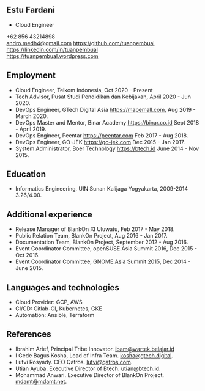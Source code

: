 ## Estu Fardani

- Cloud Engineer

+62 856 43214898  
andro.medh4@gmail.com
https://github.com/tuanpembual  
https://linkedin.com/in/tuanpembual  
https://tuanpembual.wordpress.com

## Employment
- Cloud Engineer, Telkom Indonesia, Oct 2020 - Present
- Tech Advisor, Pusat Studi Pendidikan dan Kebijakan, April 2020 - Jun 2020.
- DevOps Engineer, GTech Digital Asia https://mapemall.com, Aug 2019 - March 2020.
- DevOps Master and Mentor, Binar Academy https://binar.co.id Sept 2018 - April 2019.
- DevOps Engineer, Peentar https://peentar.com Feb 2017 - Aug 2018.
- DevOps Engineer, GO-JEK https://go-jek.com Dec 2015 - Jan 2017.
- System Administrator, Boer Technology https://btech.id June 2014 - Nov 2015.

## Education

- Informatics Engineering, UIN Sunan Kalijaga Yogyakarta, 2009-2014 3.26/4.00.

## Additional experience
- Release Manager of BlankOn XI Uluwatu, Feb 2017 - May 2018.
- Public Relation Team, BlankOn Project, Aug 2016 - Jan 2017.
- Documentation Team, BlankOn Project, September 2012 - Aug 2016.
- Event Coordinator Committee, openSUSE.Asia Summit 2016, Dec 2015 - Oct 2016.
- Event Coordinator Committee, GNOME.Asia Summit 2015, Dec 2014 - June 2015.

## Languages and technologies

- Cloud Provider: GCP, AWS
- CI/CD: Gitlab-CI, Kubernetes, GKE
- Automation: Ansible, Terraform

## References
- Ibrahim Arief, Principal Tribe Innovator. ibam@wartek.belajar.id
- I Gede Bagus Kosha, Lead of Infra Team. kosha@gtech.digital.
- Lutvi Rosyady. CEO Qatros. lutvi@qatros.com.
- Utian Ayuba. Executive Director of Btech. utian@btech.id.
- Mohammad Anwari. Executive Director of BlankOn Project. mdamt@mdamt.net.
